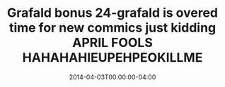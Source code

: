 ---
title: "Grafald bonus 24-grafald is overed time for new commics just kidding APRIL FOOLS HAHAHAHIEUPEHPEOKILLME"
type: "image"
date: 2014-04-03T00:00:00-04:00
draft: false
categories: ["Projects"]
image_path: "../img/2014/bonus_24.png"
alt_text: ""
---